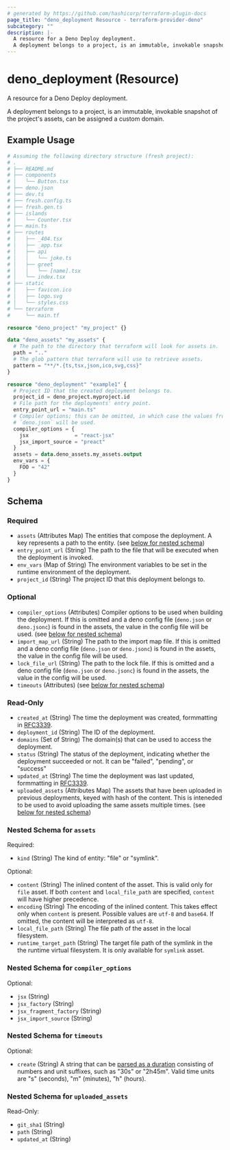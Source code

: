 ```yaml
---
# generated by https://github.com/hashicorp/terraform-plugin-docs
page_title: "deno_deployment Resource - terraform-provider-deno"
subcategory: ""
description: |-
  A resource for a Deno Deploy deployment.
  A deployment belongs to a project, is an immutable, invokable snapshot of the project's assets, can be assigned a custom domain.
---
```


# deno_deployment (Resource)

A resource for a Deno Deploy deployment.

A deployment belongs to a project, is an immutable, invokable snapshot of the project's assets, can be assigned a custom domain.

## Example Usage

```terraform
# Assuming the following directory structure (fresh project):
# .
# ├── README.md
# ├── components
# │   └── Button.tsx
# ├── deno.json
# ├── dev.ts
# ├── fresh.config.ts
# ├── fresh.gen.ts
# ├── islands
# │   └── Counter.tsx
# ├── main.ts
# ├── routes
# │   ├── _404.tsx
# │   ├── _app.tsx
# │   ├── api
# │   │   └── joke.ts
# │   ├── greet
# │   │   └── [name].tsx
# │   └── index.tsx
# ├── static
# │   ├── favicon.ico
# │   ├── logo.svg
# │   └── styles.css
# └── terraform
#     └── main.tf

resource "deno_project" "my_project" {}

data "deno_assets" "my_assets" {
  # The path to the directory that terraform will look for assets in.
  path = ".."
  # The glob pattern that terraform will use to retrieve assets.
  pattern = "**/*.{ts,tsx,json,ico,svg,css}"
}

resource "deno_deployment" "example1" {
  # Project ID that the created deployment belongs to.
  project_id = deno_project.myproject.id
  # File path for the deployments' entry point.
  entry_point_url = "main.ts"
  # Compiler options; this can be omitted, in which case the values from 
  # `deno.json` will be used.
  compiler_options = {
    jsx               = "react-jsx"
    jsx_import_source = "preact"
  }
  assets = data.deno_assets.my_assets.output
  env_vars = {
    FOO = "42"
  }
}
```

<!-- schema generated by tfplugindocs -->
## Schema

### Required

- `assets` (Attributes Map) The entities that compose the deployment. A key represents a path to the entity. (see [below for nested schema](#nestedatt--assets))
- `entry_point_url` (String) The path to the file that will be executed when the deployment is invoked.
- `env_vars` (Map of String) The environment variables to be set in the runtime environment of the deployment.
- `project_id` (String) The project ID that this deployment belongs to.

### Optional

- `compiler_options` (Attributes) Compiler options to be used when building the deployment. If this is omitted and a deno config file (`deno.json` or `deno.jsonc`) is found in the assets, the value in the config file will be used. (see [below for nested schema](#nestedatt--compiler_options))
- `import_map_url` (String) The path to the import map file. If this is omitted and a deno config file (`deno.json` or `deno.jsonc`) is found in the assets, the value in the config file will be used.
- `lock_file_url` (String) The path to the lock file. If this is omitted and a deno config file (`deno.json` or `deno.jsonc`) is found in the assets, the value in the config will be used.
- `timeouts` (Attributes) (see [below for nested schema](#nestedatt--timeouts))

### Read-Only

- `created_at` (String) The time the deployment was created, formmatting in [RFC3339](https://datatracker.ietf.org/doc/html/rfc3339).
- `deployment_id` (String) The ID of the deployment.
- `domains` (Set of String) The domain(s) that can be used to access the deployment.
- `status` (String) The status of the deployment, indicating whether the deployment succeeded or not. It can be "failed", "pending", or "success"
- `updated_at` (String) The time the deployment was last updated, formmatting in [RFC3339](https://datatracker.ietf.org/doc/html/rfc3339).
- `uploaded_assets` (Attributes Map) The assets that have been uploaded in previous deployments, keyed with hash of the content. This is inteneded to be used to avoid uploading the same assets multiple times. (see [below for nested schema](#nestedatt--uploaded_assets))

<a id="nestedatt--assets"></a>
### Nested Schema for `assets`

Required:

- `kind` (String) The kind of entity: "file" or "symlink".

Optional:

- `content` (String) The inlined content of the asset. This is valid only for `file` asset. If both `content` and `local_file_path` are specified, `content` will have higher precedence.
- `encoding` (String) The encoding of the inlined content. This takes effect only when `content` is present. Possible values are `utf-8` and `base64`. If omitted, the content will be interpreted as `utf-8`.
- `local_file_path` (String) The file path of the asset in the local filesystem.
- `runtime_target_path` (String) The target file path of the symlink in the the runtime virtual filesystem. It is only available for `symlink` asset.


<a id="nestedatt--compiler_options"></a>
### Nested Schema for `compiler_options`

Optional:

- `jsx` (String)
- `jsx_factory` (String)
- `jsx_fragment_factory` (String)
- `jsx_import_source` (String)


<a id="nestedatt--timeouts"></a>
### Nested Schema for `timeouts`

Optional:

- `create` (String) A string that can be [parsed as a duration](https://pkg.go.dev/time#ParseDuration) consisting of numbers and unit suffixes, such as "30s" or "2h45m". Valid time units are "s" (seconds), "m" (minutes), "h" (hours).


<a id="nestedatt--uploaded_assets"></a>
### Nested Schema for `uploaded_assets`

Read-Only:

- `git_sha1` (String)
- `path` (String)
- `updated_at` (String)
